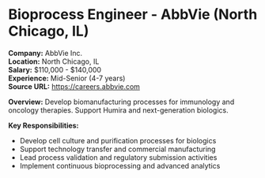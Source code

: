 # Bioprocess Engineer - AbbVie (North Chicago, IL)

**Company:** AbbVie Inc.  
**Location:** North Chicago, IL  
**Salary:** $110,000 - $140,000  
**Experience:** Mid-Senior (4-7 years)  
**Source URL:** https://careers.abbvie.com

**Overview:** Develop biomanufacturing processes for immunology and oncology therapies. Support Humira and next-generation biologics.

**Key Responsibilities:**
- Develop cell culture and purification processes for biologics
- Support technology transfer and commercial manufacturing
- Lead process validation and regulatory submission activities
- Implement continuous bioprocessing and advanced analytics